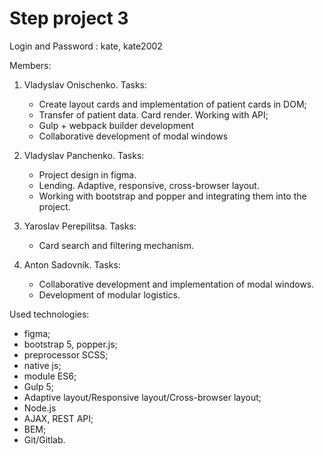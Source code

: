 # Step project 3

Login and Password : kate, kate2002

Members:
1. Vladyslav Onischenko.
   Tasks:
    - Create layout cards and implementation of patient cards in DOM;
    - Transfer of patient data. Card render. Working with API;
    - Gulp + webpack builder development
    - Collaborative development of modal windows

2. Vladyslav Panchenko.
   Tasks:
    - Project design in figma.
    - Lending. Adaptive, responsive, cross-browser layout.
    - Working with bootstrap and popper and integrating them into the project.

3. Yaroslav Perepilitsa.
   Tasks:
    - Card search and filtering mechanism.

4. Anton Sadovnik.
   Tasks:
    - Collaborative development and implementation of modal windows.
    - Development of modular logistics.

Used technologies:
- figma;
- bootstrap 5, popper.js;
- preprocessor SCSS;
- native js;
- module ES6;
- Gulp 5;
- Adaptive layout/Responsive layout/Cross-browser layout;
- Node.js
- AJAX, REST API;
- BEM;
- Git/Gitlab.